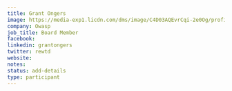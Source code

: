 ```yaml
---
title: Grant Ongers
image: https://media-exp1.licdn.com/dms/image/C4D03AQEvrCqi-2e0Og/profile-displayphoto-shrink_800_800/0/1568118401755?e=1613001600&v=beta&t=wEN-qCp5UlhuTY7ULx4BuD58ZV4zZJ0V9yHurUbqhlw
company: Owasp
job_title: Board Member
facebook:
linkedin: grantongers
twitter: rewtd
website:
notes:
status: add-details
type: participant
---
```


<!-- put more details about participant here -->